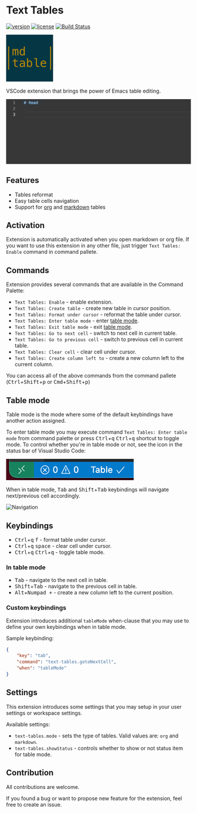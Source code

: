 # Text Tables

[![version][version-badge]][CHANGELOG]
[![license][license-badge]][LICENSE]
[![Build Status](https://travis-ci.org/rpeshkov/vscode-text-tables.svg?branch=master)](https://travis-ci.org/rpeshkov/vscode-text-tables)

![Text tables](icons/icon.png)

VSCode extension that brings the power of Emacs table editing.

![Sample](doc/sample.gif)

## Features

- Tables reformat
- Easy table cells navigation
- Support for [org](https://orgmode.org/manual/Built_002din-table-editor.html#Built_002din-table-editor) and [markdown](https://help.github.com/articles/organizing-information-with-tables/) tables

## Activation

Extension is automatically activated when you open markdown or org file. If you want to use this extension in any other file, just trigger `Text Tables: Enable` command in command pallete.

## Commands

Extension provides several commands that are available in the Command Palette:

- `Text Tables: Enable` - enable extension.
- `Text Tables: Create table` - create new table in cursor position.
- `Text Tables: Format under cursor` - reformat the table under cursor.
- `Text Tables: Enter table mode` - enter [table mode](#table-mode).
- `Text Tables: Exit table mode` - exit [table mode](#table-mode).
- `Text Tables: Go to next cell` - switch to next cell in current table.
- `Text Tables: Go to previous cell` - switch to previous cell in current table.
- `Text Tables: Clear cell` - clear cell under cursor.
- `Text Tables: Create column left to` - create a new column left to the current column.

You can access all of the above commands from the command pallete (<kbd>Ctrl</kbd>+<kbd>Shift</kbd>+<kbd>p</kbd> or <kbd>Cmd</kbd>+<kbd>Shift</kbd>+<kbd>p</kbd>)

## Table mode

Table mode is the mode where some of the default keybindings have another action assigned.

To enter table mode you may execute command `Text Tables: Enter table mode` from command palette or press <kbd>Ctrl</kbd>+<kbd>q</kbd> <kbd>Ctrl</kbd>+<kbd>q</kbd> shortcut to toggle mode. To control whether you're in table mode or not, see the icon in the status bar of Visual Studio Code:

![Table mode status](doc/table-mode-status.png)

When in table mode, <kbd>Tab</kbd> and <kbd>Shift</kbd>+<kbd>Tab</kbd> keybindings will navigate next/previous cell accordingly.

![Navigation](doc/navigation.gif)

## Keybindings

- <kbd>Ctrl</kbd>+<kbd>q</kbd> <kbd>f</kbd> - format table under cursor.
- <kbd>Ctrl</kbd>+<kbd>q</kbd> <kbd>space</kbd> - clear cell under cursor.
- <kbd>Ctrl</kbd>+<kbd>q</kbd> <kbd>Ctrl</kbd>+<kbd>q</kbd> - toggle table mode.

### In table mode

- <kbd>Tab</kbd> - navigate to the next cell in table.
- <kbd>Shift</kbd>+<kbd>Tab</kbd> - navigate to the previous cell in table.
- <kbd>Alt</kbd>+<kbd>Numpad +</kbd> - create a new column left to the current position.

### Custom keybindings

Extension introduces additional `tableMode` when-clause that you may use to define your own keybindings when in table mode.

Sample keybinding:

```json
{
    "key": "tab",
    "command": "text-tables.gotoNextCell",
    "when": "tableMode"
}
```

## Settings

This extension introduces some settings that you may setup in your user settings or workspace settings.

Available settings:

- `text-tables.mode` - sets the type of tables. Valid values are: `org` and `markdown`.
- `text-tables.showStatus` - controls whether to show or not status item for table mode.

## Contribution

All contributions are welcome.

If you found a bug or want to propose new feature for the extension, feel free to create an issue.

[CHANGELOG]: ./CHANGELOG.md
[LICENSE]: ./LICENSE
[version-badge]: https://img.shields.io/badge/version-0.1.5-blue.svg
[license-badge]: https://img.shields.io/badge/license-MIT-blue.svg
